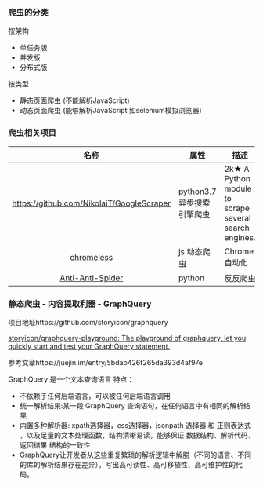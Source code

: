 ### 爬虫的分类

按架构
* 单任务版
* 并发版
* 分布式版

按类型
* 静态页面爬虫 (不能解析JavaScript)
* 动态页面爬虫 (能够解析JavaScript 如selenium模拟浏览器)


### 爬虫相关项目

|名称|属性|描述|
|:-------------:|--|-----|
|https://github.com/NikolaiT/GoogleScraper|python3.7 异步搜索引擎爬虫| 2k★ A Python module to scrape several search engines.|
|[chromeless](https://github.com/prisma/chromeless)|js 动态爬虫|Chrome自动化|
|[Anti-Anti-Spider](https://github.com/luyishisi/Anti-Anti-Spider)|python|反反爬虫|


### 静态爬虫 - 内容提取利器 - GraphQuery

项目地址https://github.com/storyicon/graphquery

[storyicon/graphquery-playground: The playground of graphquery, let you quickly start and test your GraphQuery statement.](https://github.com/storyicon/graphquery-playground)

参考文章https://juejin.im/entry/5bdab426f265da393d4af97e


GraphQuery 是一个文本查询语言 特点：

* 不依赖于任何后端语言，可以被任何后端语言调用
* 统一解析结果:某一段 GraphQuery 查询语句，在任何语言中有相同的解析结果
* 内置多种解析器: xpath选择器，css选择器，jsonpath 选择器 和 正则表达式 ，以及足量的文本处理函数，结构清晰易读，能够保证 数据结构、解析代码、返回结果 结构的一致性
* GraphQuery让开发者从这些重复繁琐的解析逻辑中解脱（不同的语言、不同的库的解析结果存在差异），写出高可读性、高可移植性、高可维护性的代码。


